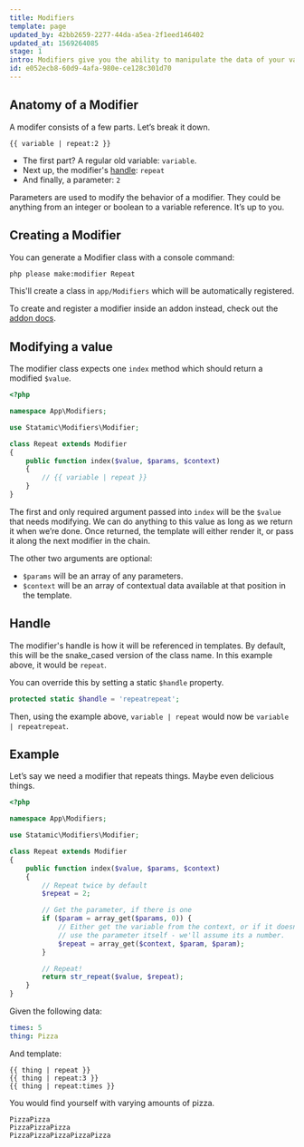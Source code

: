 ```yaml
---
title: Modifiers
template: page
updated_by: 42bb2659-2277-44da-a5ea-2f1eed146402
updated_at: 1569264085
stage: 1
intro: Modifiers give you the ability to manipulate the data of your variables on the fly. They can manipulate strings, filter arrays and lists, help you compare things, do basic math, simplify your markup, play Numberwang, and even help you debug.
id: e052ecb8-60d9-4afa-980e-ce128c301d70
---
```

## Anatomy of a Modifier

A modifer consists of a few parts. Let’s break it down.

```
{{ variable | repeat:2 }}
```

- The first part? A regular old variable: `variable`.
- Next up, the modifier's [handle](#handle): `repeat`
- And finally, a parameter: `2`

Parameters are used to modify the behavior of a modifier. They could be anything from an integer or boolean to a variable reference. It’s up to you.

## Creating a Modifier

You can generate a Modifier class with a console command:

``` bash
php please make:modifier Repeat
```

This'll create a class in `app/Modifiers` which will be automatically registered.

To create and register a modifier inside an addon instead, check out the [addon docs](/extending/addons#registering-components).

## Modifying a value

The modifier class expects one `index` method which should return a modified `$value`.

``` php
<?php

namespace App\Modifiers;

use Statamic\Modifiers\Modifier;

class Repeat extends Modifier
{
    public function index($value, $params, $context)
    {
        // {{ variable | repeat }}
    }
}
```

The first and only required argument passed into `index` will be the `$value` that needs modifying. We can do anything to this value as long as we return it when we’re done. Once returned, the template will either render it, or pass it along the next modifier in the chain.

The other two arguments are optional:

- `$params` will be an array of any parameters.
- `$context` will be an array of contextual data available at that position in the template.

## Handle

The modifier's handle is how it will be referenced in templates. By default, this will be the snake_cased version of the class name. In this example above, it would be `repeat`.

You can override this by setting a static `$handle` property.

``` php
protected static $handle = 'repeatrepeat';
```

Then, using the example above, `variable | repeat` would now be `variable | repeatrepeat`.


## Example

Let’s say we need a modifier that repeats things. Maybe even delicious things.

``` php
<?php

namespace App\Modifiers;

use Statamic\Modifiers\Modifier;

class Repeat extends Modifier
{
    public function index($value, $params, $context)
    {
        // Repeat twice by default
        $repeat = 2;

        // Get the parameter, if there is one
        if ($param = array_get($params, 0)) {
            // Either get the variable from the context, or if it doesn't exist,
            // use the parameter itself - we'll assume its a number.
            $repeat = array_get($context, $param, $param);
        }

        // Repeat!
        return str_repeat($value, $repeat);
    }
}
```

Given the following data:

``` yaml
times: 5
thing: Pizza
```

And template:

```
{{ thing | repeat }}
{{ thing | repeat:3 }}
{{ thing | repeat:times }}
```

You would find yourself with varying amounts of pizza.

``` output
PizzaPizza
PizzaPizzaPizza
PizzaPizzaPizzaPizzaPizza
```
